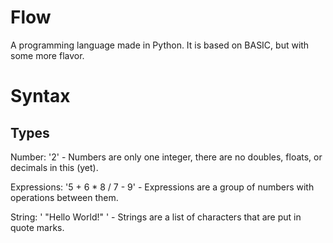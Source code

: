 Flow
====

A programming language made in Python.
It is based on BASIC, but with some more flavor.

Syntax
======

Types
-----

Number: '2' - Numbers are only one integer, there are no doubles, floats, or decimals in this (yet). 

Expressions: '5 + 6 * 8 / 7 - 9' - Expressions are a group of numbers with operations between them.

String: ' "Hello World!" ' - Strings are a list of characters that are put in quote marks.

